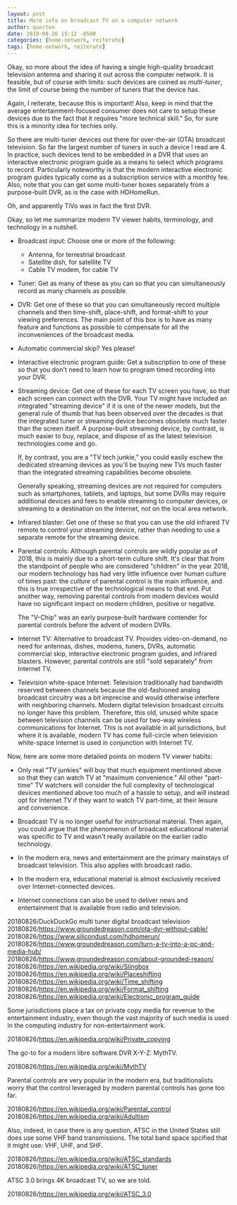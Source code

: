 ```yaml
---
layout: post
title: More info on broadcast TV on a computer network
author: quorten
date: 2018-08-26 15:12 -0500
categories: [home-network, reiterate]
tags: [home-network, reiterate]
---
```


Okay, so more about the idea of having a single high-quality broadcast
television antenna and sharing it out across the computer network.  It
is feasible, but of course with limits: such devices are coined as
_multi-tuner_, the limit of course being the number of tuners that the
device has.

Again, I reiterate, because this is important!  Also, keep in mind
that the average entertainment-focused consumer does not care to setup
these devices due to the fact that it requires "more technical skill."
So, for sure this is a minority idea for techies only.

So there are multi-tuner devices out there for over-the-air (OTA)
broadcast television.  So far the largest number of tuners in such a
device I read are 4.  In practice, such devices tend to be embedded in
a DVR that uses an interactive electronic program guide as a means to
select which programs to record.  Particularly noteworthy is that the
modern interactive electronic program guides typically come as a
subscription service with a monthly fee.  Also, note that you can get
some multi-tuner boxes separately from a purpose-built DVR, as is the
case with HDHomeRun.

Oh, and apparently TiVo was in fact the first DVR.

Okay, so let me summarize modern TV viewer habits, terminology, and
technology in a nutshell.

* Broadcast input: Choose one or more of the following:

    * Antenna, for terrestrial broadcast
    * Satellite dish, for satellite TV
    * Cable TV modem, for cable TV

* Tuner: Get as many of these as you can so that you can
  simultaneously record as many channels as possible.

* DVR: Get one of these so that you can simultaneously record multiple
  channels and then time-shift, place-shift, and format-shift to your
  viewing preferences.  The main point of this box is to have as many
  feature and functions as possible to compensate for all the
  inconveniences of the broadcast media.

* Automatic commercial skip?  Yes please!

* Interactive electronic program guide: Get a subscription to one of
  these so that you don't need to learn how to program timed recording
  into your DVR.

* Streaming device: Get one of these for each TV screen you have, so
  that each screen can connect with the DVR.  Your TV might have
  included an integrated "streaming device" if it is one of the newer
  models, but the general rule of thumb that has been observed over
  the decades is that the integrated tuner or streaming device becomes
  obsolete much faster than the screen itself.  A purpose-built
  streaming device, by contrast, is much easier to buy, replace, and
  dispose of as the latest television technologies come and go.

  If, by contrast, you are a "TV tech junkie," you could easily eschew
  the dedicated streaming devices as you'll be buying new TVs much
  faster than the integrated streaming capabilities become obsolete.

  Generally speaking, streaming devices are not required for computers
  such as smartphones, tablets, and laptops, but some DVRs may require
  additional devices and fees to enable streaming to computer devices,
  or streaming to a destination on the Internet, not on the local area
  network.

* Infrared blaster: Get one of these so that you can use the old
  infrared TV remote to control your streaming device, rather than
  needing to use a separate remote for the streaming device.

* Parental controls: Although parental controls are wildly popular as
  of 2018, this is mainly due to a short-term culture shift.  It's
  clear that from the standpoint of people who are considered
  "children" in the year 2018, our modern technology has had very
  little influence over human culture of times past: the _culture_ of
  parental control is the main influence, and this is true
  irrespective of the technological means to that end.  Put another
  way, removing parental controls from modern devices would have no
  significant impact on modern children, positive or negative.

  The "V-Chip" was an early purpose-built hardware contender for
  parental controls before the advent of modern DVRs.

* Internet TV: Alternative to broadcast TV.  Provides video-on-demand,
  no need for antennas, dishes, modems, tuners, DVRs, automatic
  commercial skip, interactive electronic program guides, and infrared
  blasters.  However, parental controls are still "sold separately"
  from Internet TV.

* Television white-space Internet: Television traditionally had
  bandwidth reserved between channels because the old-fashioned analog
  broadcast circuitry was a bit imprecise and would otherwise
  interfere with neighboring channels.  Modern digital television
  broadcast circuits no longer have this problem.  Therefore, this
  old, unused white space between television channels can be used for
  two-way wireless communications for Internet.  This is not available
  in all jurisdictions, but where it is available, modern TV has come
  full-circle when television white-space Internet is used in
  conjunction with Internet TV.

Now, here are some more detailed points on modern TV viewer habits:

* Only real "TV junkies" will buy that much equipment mentioned above
  so that they can watch TV at "maximum convenience."  All other
  "part-time" TV watchers will consider the full complexity of
  technological devices mentioned above too much of a hassle to setup,
  and will instead opt for Internet TV if they want to watch TV
  part-time, at their leisure and convenience.

* Broadcast TV is no longer useful for instructional material.  Then
  again, you could argue that the phenomenon of broadcast educational
  material was specific to TV and wasn't really available on the
  earlier radio technology.

* In the modern era, news and entertainment are the primary mainstays
  of broadcast television.  This also applies with broadcast radio.

* In the modern era, educational material is almost exclusively
  received over Internet-connected devices.

* Internet connections can also be used to deliver news and
  entertainment that is available from radio and television.

20180826/DuckDuckGo multi tuner digital broadcast television  
20180826/https://www.groundedreason.com/ota-dvr-without-cable/  
20180826/https://www.silicondust.com/hdhomerun/  
20180826/https://www.groundedreason.com/turn-a-tv-into-a-pc-and-media-hub/  
20180826/https://www.groundedreason.com/about-grounded-reason/  
20180826/https://en.wikipedia.org/wiki/Slingbox  
20180826/https://en.wikipedia.org/wiki/Placeshifting  
20180826/https://en.wikipedia.org/wiki/Time_shifting  
20180826/https://en.wikipedia.org/wiki/Format_shifting  
20180826/https://en.wikipedia.org/wiki/Electronic_program_guide

Some jurisdictions place a tax on private copy media for revenue to
the entertainment industry, even though the vast majority of such
media is used in the computing industry for non-entertainment work.

20180826/https://en.wikipedia.org/wiki/Private_copying

The go-to for a modern libre software DVR X-Y-Z: MythTV.

20180826/https://en.wikipedia.org/wiki/MythTV

Parental controls are very popular in the modern era, but
traditionalists worry that the control leveraged by modern parental
controls has gone too far.

20180826/https://en.wikipedia.org/wiki/Parental_control  
20180826/https://en.wikipedia.org/wiki/Adultism

Also, indeed, in case there is any question, ATSC in the United States
still does use some VHF band transmissions.  The total band space
spcified that it might use: VHF, UHF, and SHF.

20180826/https://en.wikipedia.org/wiki/ATSC_standards  
20180826/https://en.wikipedia.org/wiki/ATSC_tuner

ATSC 3.0 brings 4K broadcast TV, so we are told.

20180826/https://en.wikipedia.org/wiki/ATSC_3.0
